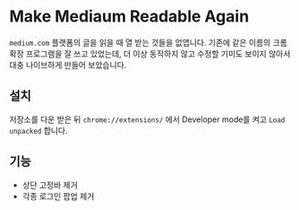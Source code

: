 # Make Mediaum Readable Again

`medium.com` 플랫폼의 글을 읽을 때 열 받는 것들을 없앱니다. 기존에 같은 이름의 크롬 확장 프로그램을 잘 쓰고 있었는데, 더 이상 동작하지 않고 수정할 기미도 보이지 않아서 대충 나이브하게 만들어 보았습니다.

## 설치

저장소를 다운 받은 뒤 `chrome://extensions/` 에서 Developer mode를 켜고 `Load unpacked` 합니다.

## 기능

- 상단 고정바 제거
- 각종 로그인 팝업 제거

